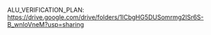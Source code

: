 ALU_VERIFICATION_PLAN:  https://drive.google.com/drive/folders/1lCbgHG5DUSomrmg2lSr6S-B_wnIoVneM?usp=sharing
